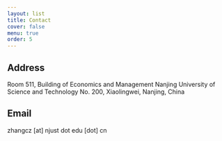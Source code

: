 ```yaml
---
layout: list
title: Contact
cover: false
menu: true
order: 5
---
```

## Address
Room 511, Building of Economics and Management
Nanjing University of Science and Technology
No. 200, Xiaolingwei, Nanjing, China 

## Email
zhangcz [at] njust dot edu [dot] cn 
